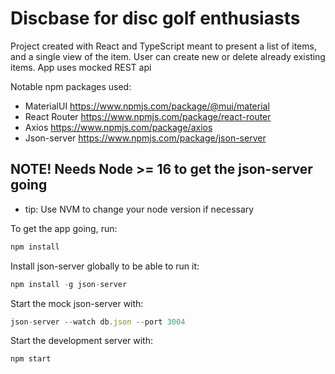 # Discbase for disc golf enthusiasts

Project created with React and TypeScript meant to present a list of items, and a single view of the item. User can create new or delete already existing items. App uses mocked REST api

Notable npm packages used:

- MaterialUI https://www.npmjs.com/package/@mui/material
- React Router https://www.npmjs.com/package/react-router
- Axios https://www.npmjs.com/package/axios
- Json-server https://www.npmjs.com/package/json-server

## NOTE! Needs Node >= 16 to get the json-server going

- tip: Use NVM to change your node version if necessary

To get the app going, run:

```javascript
npm install
```

Install json-server globally to be able to run it:

```javascript
npm install -g json-server
```

Start the mock json-server with:

```javascript
json-server --watch db.json --port 3004
```

Start the development server with:

```javascript
npm start
```
